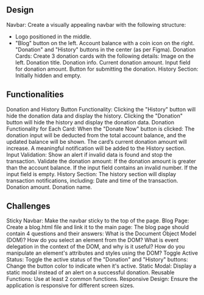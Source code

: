 
## Design
 Navbar: Create a visually appealing navbar with the following structure:
- Logo positioned in the middle.
- "Blog" button on the left.
Account balance with a coin icon on the right.
"Donation" and "History" buttons in the center (as per Figma).
Donation Cards: Create 3 donation cards with the following details:
Image on the left.
Donation title.
Donation info.
Current donation amount.
Input field for donation amount.
Button for submitting the donation.
History Section: Initially hidden and empty.

## Functionalities

Donation and History Button Functionality:
Clicking the "History" button will hide the donation data and display the history.
Clicking the "Donation" button will hide the history and display the donation data.
Donation Functionality for Each Card:
When the "Donate Now" button is clicked:
The donation input will be deducted from the total account balance, and the updated balance will be shown.
The card’s current donation amount will increase.
A meaningful notification will be added to the History section.
Input Validation:
Show an alert if invalid data is found and stop the transaction.
Validate the donation amount:
If the donation amount is greater than the account balance.
If the input field contains an invalid number.
If the input field is empty.
History Section:
The history section will display transaction notifications, including:
Date and time of the transaction.
Donation amount.
Donation name.

## Challenges
Sticky Navbar: Make the navbar sticky to the top of the page.
Blog Page: Create a blog.html file and link it to the main page:
The blog page should contain 4 questions and their answers:
What is the Document Object Model (DOM)?
How do you select an element from the DOM?
What is event delegation in the context of the DOM, and why is it useful?
How do you manipulate an element's attributes and styles using the DOM?
Toggle Active Status: Toggle the active status of the "Donation" and "History" buttons:
Change the button color to indicate when it's active.
Static Modal: Display a static modal instead of an alert on a successful donation.
Reusable Functions: Use at least 2 common functions.
Responsive Design: Ensure the application is responsive for different screen sizes.
